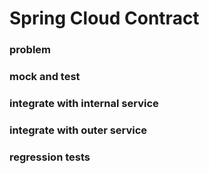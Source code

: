 # Spring Cloud Contract

### problem

### mock and test

### integrate with internal service

### integrate with outer service

### regression tests